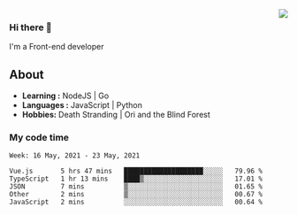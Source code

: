 <img align='right' src="https://github-readme-stats.vercel.app/api?username=strugglebak&show_icons=true">

### Hi there 👋

I'm a Front-end developer

## About

-  **Learning :** NodeJS | Go
-  **Languages :** JavaScript | Python
-  **Hobbies:** Death Stranding | Ori and the Blind Forest

### My code time

<!--START_SECTION:waka-->
```text
Week: 16 May, 2021 - 23 May, 2021

Vue.js       5 hrs 47 mins   ████████████████████░░░░░   79.96 % 
TypeScript   1 hr 13 mins    ████▒░░░░░░░░░░░░░░░░░░░░   17.01 % 
JSON         7 mins          ▒░░░░░░░░░░░░░░░░░░░░░░░░   01.65 % 
Other        2 mins          ▒░░░░░░░░░░░░░░░░░░░░░░░░   00.67 % 
JavaScript   2 mins          ░░░░░░░░░░░░░░░░░░░░░░░░░   00.64 % 
```
<!--END_SECTION:waka-->
